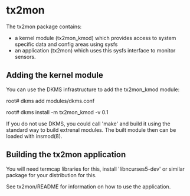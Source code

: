 tx2mon
=====

The tx2mon package contains:
 - a kernel module (tx2mon_kmod) which provides access to system
   specific data and config areas using sysfs
 - an application (tx2mon) which uses this sysfs interface to monitor
   sensors.

Adding the kernel module
------------------------
You can use the DKMS infrastructure to add the tx2mon_kmod module:

root# dkms add modules/dkms.conf

root# dkms install -m tx2mon_kmod -v 0.1

If you do not use DKMS, you could call 'make' and build it using the
standard way to build extrenal modules. The built module then can be
loaded with insmod(8).

Building the tx2mon application
-------------------------------
You will need termcap libraries for this, install 'libncurses5-dev'
or similar package for your distribution for this.

See tx2mon/README for information on how to use the application.
